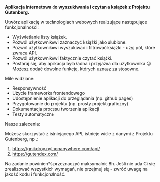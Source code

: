 **Aplikacja internetowa do wyszukiwania i czytania książek z Projektu Gutenberg.**

Utwórz aplikację w technologiach webowych realizujące następujące funkcjonalności:

- Wyświetlanie listy książek.
- Pozwól użytkownikowi zaznaczyć książki jako ulubione.
- Pozwól użytkownikowi wyszukiwać i filtrować książki - użyj pól, które zwraca API.
- Pozwól użytkownikowi faktycznie czytać książki.
- Postaraj się, aby aplikacja była ładna i przyjazna dla użytkownika 😉 Możesz dodać dowolne funkcje, których uznasz za stosowne.

Mile widziane:

- Responsywność
- Użycie frameworka frontendowego
- Udostępnienie aplikacji do przeglądania (np. github pages)
- Przygotowanie do projektu (np. prosty projekt graficzny)
- Dokumentacja procesu tworzenia aplikacji
- Testy automatyczne

Nasze zalecenia:

Możesz skorzystać z istniejącego API, istnieje wiele z danymi z Projektu Gutenberg, np .:

1. https://gnikdroy.pythonanywhere.com/api/
2. https://gutendex.com/

Na zadanie powinien\*ś przeznaczyć maksymalnie 8h. Jeśli nie uda Ci się zrealizować wszystkich wymagań, nie przejmuj się - zwróć uwagę na jakość kodu i funkcjonalność.
